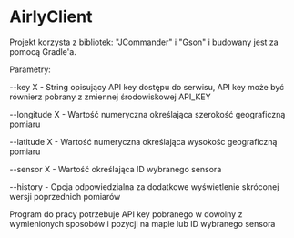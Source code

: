 # AirlyClient

Projekt korzysta z bibliotek: "JCommander" i "Gson" i budowany jest za pomocą Gradle'a.

Parametry:

--key X  - String opisujący API key dostępu do serwisu, API key może być równierz pobrany z zmiennej środowiskowej API_KEY

--longitude X - Wartość numeryczna określająca szerokość geograficzną pomiaru

--latitude X - Wartość numeryczna określająca wysokośc geograficzną pomiaru

--sensor X - Wartość określająca ID wybranego sensora

--history - Opcja odpowiedzialna za dodatkowe wyświetlenie skróconej wersji poprzednich pomiarów

Program do pracy potrzebuje API key pobranego w dowolny z wymienionych sposobów i pozycji na mapie lub ID wybranego sensora